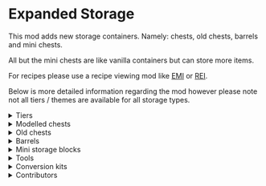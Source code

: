 # Expanded Storage

This mod adds new storage containers. Namely: chests, old chests, barrels and mini chests.

All but the mini chests are like vanilla containers but can store more items.

For recipes please use a recipe viewing mod like [EMI](https://modrinth.com/mod/emi) or [REI](https://modrinth.com/mod/rei).

Below is more detailed information regarding the mod however please note not all tiers / themes are available for all storage types.

<details>
<summary>Tiers</summary>
<ul>
  <li><img src="https://raw.githubusercontent.com/quinn-semele/expanded-storage/documentation/descriptions/art/bullet_points/wood.png" /> Wooden: can store 27 items. (1 chests worth)<br>Consists of the following cosmetic themes:</li>
  <ul>
    <li>Wooden - made out of wood.</li>
	<li>Pumpkin - made out of pumpkin.</li>
	<li>Present - has different gift wrap textures depending on variant.</li>
	<li>Bamboo - made out of bamboo.</li>
	<li>Moss - made out of moss, can be bone-mealed to spread.</li>
  </ul>
  <li><img src="https://raw.githubusercontent.com/quinn-semele/expanded-storage/documentation/descriptions/art/bullet_points/copper.png" /> Copper: can store 45 items. (just under 2 chests worth)</li>
  <li><img src="https://raw.githubusercontent.com/quinn-semele/expanded-storage/documentation/descriptions/art/bullet_points/iron.png" /> Iron: can store 54 items. (2 chests worth)</li>
  <li><img src="https://raw.githubusercontent.com/quinn-semele/expanded-storage/documentation/descriptions/art/bullet_points/gold.png" /> Golden: is liked by piglins, can store 81 items. (3 chests worth)</li>
  <li><img src="https://raw.githubusercontent.com/quinn-semele/expanded-storage/documentation/descriptions/art/bullet_points/diamond.png" /> Diamond: can store 108 items. (4 chests worth)</li>
  <li><img src="https://raw.githubusercontent.com/quinn-semele/expanded-storage/documentation/descriptions/art/bullet_points/obsidian.png" /> Obsidian: is blast proof, can store 108 items. (4 chests worth)</li>
  <li><img src="https://raw.githubusercontent.com/quinn-semele/expanded-storage/documentation/descriptions/art/bullet_points/netherite.png" /> Netherite: is fire-resistant and blast proof, can store 135 items. (5 chests worth)</li>
</ul>
</details>

<details>
<summary>Modelled chests</summary>
<img src="https://raw.githubusercontent.com/quinn-semele/expanded-storage/documentation/descriptions/art/banners/modelled_chests.png" alt="Picture of modelled chests" />
<hr/>
Modelled chests act identical to vanilla chests however can generally hold more items.
<br/>
<br/>
They can also merge vertically and horizontally in the long direction to form tall and long chests in addition to vanilla's double chest (wide chest) and single chest.
</details>

<details>
<summary>Old chests</summary>
<img src="https://raw.githubusercontent.com/quinn-semele/expanded-storage/documentation/descriptions/art/banners/full_cube_chests.png" alt="Picture of old chests" />
<hr/>
Old chests are like the modelled chest in visuals however occupy the whole block and do not have any kind of opening animation.
These may be better for you than modelled chests as not having a block entity renderer means they will have less impact on your fps.
</details>

<details>
<summary>Barrels</summary>
<img src="https://raw.githubusercontent.com/quinn-semele/expanded-storage/documentation/descriptions/art/banners/barrels.png" alt="Picture of barrels" />
<hr/>
Barrels like full cube chests don't have a block entity renderer, so they will result in better fps over the modelled chests if you have a bunch of them in one area, otherwise they are functionally identical to vanilla barrels just with more inventory space.
</details>

<details>
<summary>Mini storage blocks</summary>
<img src="https://raw.githubusercontent.com/quinn-semele/expanded-storage/documentation/descriptions/art/banners/mini_chests.png" alt="Picture of mini chests" />
<img src="https://raw.githubusercontent.com/quinn-semele/expanded-storage/documentation/descriptions/art/banners/iron_mini_chests.png" alt="Picture of iron mini chests" />
<img src="https://raw.githubusercontent.com/quinn-semele/expanded-storage/documentation/descriptions/art/banners/mini_barrels.png" alt="Picture of mini barrels" />
<hr/>
Mini storage blocks are like chest and barrels but mini, they all can only hold 1 item and are ideal for gifting things to other players :D
<br/>
<br/>

Note: not all styles are craft-able and will need a Storage Mutator renamed to `Sparrow` to unlock.
</details>

<details>
<summary>Tools</summary>
<img src="https://raw.githubusercontent.com/quinn-semele/expanded-storage/documentation/descriptions/art/banners/tools.png" alt="Picture of the storage mutator" />
<hr/>

The storage mutator is a tool to configure chest and other storage containers in world.

It currently consists of 4 modes, note not all modes are applicable to all storage types:
- Merge: Allows merging of two adjacent chests or old chests into a double chest.
- Split: Allows splitting a double chest into two single chests.
- Rotate: Allows rotating any storage container, note chests are limited to horizontal rotations.
- Swap theme: Allows changing the theme of the storage container, this only works for themes in the same tier.

</details>

<details>
<summary>Conversion kits</summary>
<img src="https://raw.githubusercontent.com/quinn-semele/expanded-storage/documentation/descriptions/art/banners/upgrades.png" alt="Picture of some conversion kits" />
<hr/>
Conversion kits can be used to convert blocks already in world to a different tier.
<br/>
Whilst only some conversion kits are pictured above others do exist for example wooden to netherite conversion kit.
</details>

<details>
<summary>Contributors</summary>
Current Version:
<ul>
  <li>Mod code and texture assets - Quinn</li>
  <li>Mod icon and other item / block renders - <a href="https://modrinth.com/mod/isometric-renders">Isometric Renderer mod</a></li>
  <li>Pumpkin chest textures - Yoghurt4C, these textures, for the modelled chest only, are public domain.</li>
  <li>Christmas chest textures - Yoghurt4C, these textures, for the modelled chest only, are public domain.</li>
  <li>Bamboo chest textures - Yoghurt4C</li>
  <li>Moss chest textures - ClockworkVulpine</li>
  <li>Previous mod icon - Hambaka</li>
  <li>Russian translations - Romz24</li>
  <li>French translations - Wombhy</li>
  <li>Dutch translations - ClockworkVulpine</li>
  <li>Italian translations - <a href="https://gitlab.com/maicol07">Maicol</a></li>
  <li>Brazilian translations - <a href="https://github.com/seriousfreezing">SeriousFreezing</a></li>
</ul>
Older versions:
<ul>
  <li>French translations - Yanis48</li>
  <li>Simplified Chinese translations - XuyuEre, updated later by qsefthuopq.</li>
  <li>Traditional Chinese translations - Shedaniel</li>
  <li>Spanish translations - jackcamilo406</li>
  <li>Brazilian Portuguese translations - joaoh1</li>
  <li>Settings button texture - sheepguard</li>
  <li>Russian translations - Miros77</li>
</ul>
</details>
